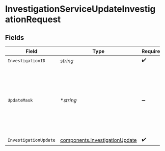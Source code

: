 # InvestigationServiceUpdateInvestigationRequest


## Fields

| Field                                                                                                                                                                                                                             | Type                                                                                                                                                                                                                              | Required                                                                                                                                                                                                                          | Description                                                                                                                                                                                                                       | Example                                                                                                                                                                                                                           |
| --------------------------------------------------------------------------------------------------------------------------------------------------------------------------------------------------------------------------------- | --------------------------------------------------------------------------------------------------------------------------------------------------------------------------------------------------------------------------------- | --------------------------------------------------------------------------------------------------------------------------------------------------------------------------------------------------------------------------------- | --------------------------------------------------------------------------------------------------------------------------------------------------------------------------------------------------------------------------------- | --------------------------------------------------------------------------------------------------------------------------------------------------------------------------------------------------------------------------------- |
| `InvestigationID`                                                                                                                                                                                                                 | *string*                                                                                                                                                                                                                          | :heavy_check_mark:                                                                                                                                                                                                                | The investigation id.                                                                                                                                                                                                             | 01HEWVF4ZSNKYRP293J53ASJCJ                                                                                                                                                                                                        |
| `UpdateMask`                                                                                                                                                                                                                      | **string*                                                                                                                                                                                                                         | :heavy_minus_sign:                                                                                                                                                                                                                | The list of fields to update. Updatable Fields:<br/>  - identity_verification<br/>  - investigation_request_state<br/>  - watchlist_matches<br/>   - watchlist_id<br/>   - watchlist_item_id<br/>   - match_state<br/>   - exclude_from_screening<br/>  - comment | {<br/>"update_mask": "identity_verification"<br/>}                                                                                                                                                                                |
| `InvestigationUpdate`                                                                                                                                                                                                             | [components.InvestigationUpdate](../../models/components/investigationupdate.md)                                                                                                                                                  | :heavy_check_mark:                                                                                                                                                                                                                | N/A                                                                                                                                                                                                                               |                                                                                                                                                                                                                                   |